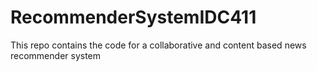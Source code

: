 # RecommenderSystemIDC411
This repo contains the code for a collaborative and content based news recommender system
